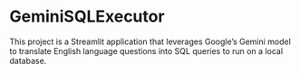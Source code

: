# GeminiSQLExecutor
This project is a Streamlit application that leverages Google’s Gemini model to translate English language questions into SQL queries to run on a local database. 
